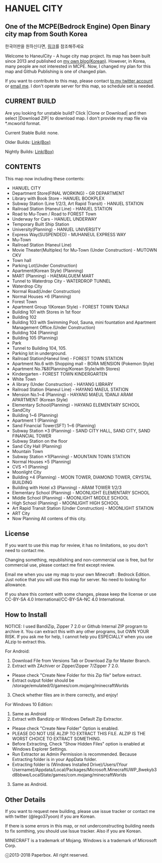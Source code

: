 # HANUEL CITY
## One of the MCPE(Bedrock Engine) Open Binary city map from South Korea

한국어판을 원하신다면, [링크](https://pbdiary.pw/pages/hncity)를 참조해주세요

Welcome to HaneulCity - A huge city map project.
Its map has been built since 2013 and published on [my own blog(Korean)](https://pbdiary.pw). However, in Korea, many people are not interested in MCPE. Now, I changed my plan for this map and Github Publishing is one of changed plan.

If you want to contribute to this map, please contact [to my twitter account](https://twitter.com/lego37yoon2) or [email me](mailto:lego37yoon@outlook.com). I don't operate server for this map, so schedule set is needed.

## CURRENT BUILD

Are you looking for unstable build? Click |Clone or Download| and then select |Download ZIP| to download map. I don't provide my map file via *.mcworld format.

Current Stable Build: none.

Older Builds: [Link(Box)](https://app.box.com/s/z2ga5d5apzzw0x4uebuzx7v2jwr1ccxl)

Nightly Builds: [Link(Box)](https://app.box.com/s/gjhaop43ragv0s0lli97vkx7x98cvjm7)

## CONTENTS

This map now including these contents:
 * HANUEL CITY
  * Department Store(FINAL WORKING) - GR DEPARTMENT
  * Library with Book Store - HANUEL BOOKPLEX
  * Subway Station (Line 1/2/3, Art Rapid Transit) - HANUEL STATION
  * Railroad Station (Haneul Line) - HANUEL STATION
  * Road to Mu-Town / Road to FOREST Town
  * Underway for Cars - HANUEL UNDERWAY
  * Temporary Built Ship Station
  * University(Planning) - HANUEL UNIVERSITY
  * Express Way(SUSPENDED) - MUHANEUL EXPRESS WAY
 * Mu-Town
  * Railroad Station (Haneul Line)
  * Movie Theater(Multiplex) for Mu-Town (Under Construction) - MUTOWN CKV
  * Town hall
  * Parking Lot(Under Construction)
  * Apartment(Korean Style) (Planning)
  * MART (Planning) - HAEMALGUEM MART
  * Tunnel to Waterdrop City - WATERDROP TUNNEL
 * Waterdrop City
  * Normal Road(Under Construction)
  * Normal Houses ×6 (Planning)
 * Forest Town
  * Apartment Group 1(Korean Style) - FOREST TOWN 1DANJI
   * Building 101 with Stores in 1st floor
   * Building 102
   * Building 103 with Swimming Pool, Sauna, mini fountation and Apartment Management Office.(Under Construction)
   * Building 104 (Planning)
   * Building 105 (Planning)
   * Park
   * Tunnel to Building 104, 105.
   * Parking lot in underground.
  * Railroad Station(Haneul line) - FOREST TOWN STATION
  * Apartment No.6 with Shopping mall - BORA MENSION (Pokemon Style)
  * Apartment No.7&8(Planning/Korean Style/with Stores)
  * Kindergarten - FOREST TOWN KINDERGARTEN
 * White Town
  * A library (Under Construction) - HAYANG LIBRARY
  * Railroad Station (Haneul Line) - HAYANG MAEUL STATION
  * Mension No.1~4 (Planning) - HAYANG MAEUL 1DANJI ARAM APARTMENT (Korean Style)
  * Elementary School(Planning) - HAYANG ELEMENTARY SCHOOL
 * SandCity
  * Building 1~6 (Planning)
  * Apartment 1 (Planning)
  * Sand Financial Tower(SFT) 1~6 (Planning)
  * Subway Station ×3 (Planning) - SAND CITY HALL, SAND CITY, SAND FINANCIAL TOWER
  * Subway Station on the floor
  * Sand City Hall (Planning)
 * Mountain Town
  * Subway Station ×1(Planning) - MOUNTAIN TOWN STATION
  * Normal Houses ×5 (Planning)
  * CVS ×1 (Planning)
 * Moonlight City
  * Building ×4 (Planning) - MOON TOWER, DIAMOND TOWER, CRYSTAL BUILDING
  * Building with Hotel x3 (Planning) - ARAM TOWER 1/2/3
  * Elementary School (Planning) - MOONLIGHT ELEMENTARY SCHOOL
  * Middle School (Planning) - MOONLIGHT MIDDLE SCHOOL
  * High School (Planning) - MOONLIGHT HIGH SCHOOL
  * Art Rapid Transit Station (Under Construction) - MOONLIGHT STATION
 * ART City
  * Now Planning All contens of this city.

## License

If you want to use this map for review, it has no limitations, so you don't need to contact me.

Changing something, republishing and non-commercial use is free, but for commercial use, please contact me first except review.

Email me when you use my map to your own Minecraft : Bedrock Edition. Just notice that you will use this map for server. No need to looking for allowance.

If you share this content with some changes, please keep the license or use CC-BY-SA 4.0 International/CC-BY-SA-NC 4.0 International.

## How to Install
NOTICE: I used BandiZip, Zipper 7 2.0 or Github Internal ZIP program to archive it. You can extract this with any other programs, but OWN YOUR RISK. If you ask me for help, I cannot help you ESPECIALLY when you use ALzip to extract this.

For Android:
1. Download File from Versions Tab or Download Zip for Master Branch.
2. Extract with ZAchiver or Zipper/Zipper 7/Zipper 7 2.0.
  * Please check "Create New Folder for this Zip file" before extract.
  * Extract output folder should be /storage/emulated/0/games/com.mojang/minecraftWorlds
3. Check whether files are in there correctly, and enjoy!

For Windows 10 Edition:
1. Same as Android
2. Extract with Bandizip or Windows Default Zip Extractor.
  * Please check "Create New Folder" Option is enabled.
  * PLEASE DO NOT USE ALZIP TO EXTRACT THIS FILE. ALZIP IS THE WORST CHOICE TO EXTRACT SOMETHING.
  * Before Extracting, Check "Show Hidden Files" option is enabled at Windows Explorer Settings.
  * Run Extractor as Admin Permission is recommended. Because Extracting folder is in your AppData folder.
  * Extracting folder is (Windows Installed Drive)/Users/(Your Username)/Appdata/Local/Packages/Microsoft.MinecraftUWP_8wekyb3d8bbwe/LocalState/games/com.mojang/minecraftWorlds
3. Same as Android.

## Other Details

If you want to request new building, please use issue tracker or contact me with twitter (@lego37yoon) if you are Korean.

If there is some errors in this map, or not underconstructing building needs to fix somthing, you should use Issue tracker. Also if you are Korean.

MINECRAFT is a trademark of Mojang.
Windows is a trademark of Microsoft Corp.

ⓒ2013-2018 Paperbox. All right reserved.

